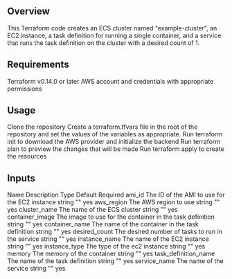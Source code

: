 
## Overview

This Terraform code creates an ECS cluster named "example-cluster", an EC2 instance, a task definition for running a single container, and a service that runs the task definition on the cluster with a desired count of 1.

## Requirements
Terraform v0.14.0 or later
AWS account and credentials with appropriate permissions

## Usage
Clone the repository
Create a terraform.tfvars file in the root of the repository and set the values of the variables as appropriate.
Run terraform init to download the AWS provider and initialize the backend
Run terraform plan to preview the changes that will be made
Run terraform apply to create the resources

## Inputs
Name	Description	Type	Default	Required
ami_id	The ID of the AMI to use for the EC2 instance	string	""	yes
aws_region	The AWS region to use	string	""	yes
cluster_name	The name of the ECS cluster	string	""	yes
container_image	The image to use for the container in the task definition	string	""	yes
container_name	The name of the container in the task definition	string	""	yes
desired_count	The desired number of tasks to run in the service	string	""	yes
instance_name	The name of the EC2 instance	string	""	yes
instance_type	The type of the ec2 instance	string	""	yes
memory	The memory of the container	string	""	yes
task_definition_name	The name of the task definition	string	""	yes
service_name	The name of the service	string	""	yes